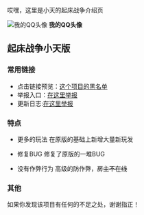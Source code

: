 哎嘿，这里是小天的起床战争介绍页



![我的QQ头像](http://q1.qlogo.cn/g?b=qq&nk=1719549416&s=1 "QQ头像.png")
**我的QQ头像**


## 起床战争小天版 ##

### 常用链接 ###
- 点击链接预览：[这个项目的黑名单](https://docs.qq.com/sheet/DWUZDcG1lY1NpTWtn)
- 举报入口：[在这里举报](docs.qq.com/form/page/DWW5hb0NURkp5THNv)
- 更新日志:[在这里举报](https://support.qq.com/products/288846/blog-archive)

### 特点

- 更多的玩法
   在原版的基础上新增大量新玩发

- 修复BUG
   修复了原版的一堆BUG

- 没有作弊行为
  高级的防作弊，~~房主不在线~~

### 其他

如果你发现该项目有任何的不足之处，谢谢指正！
